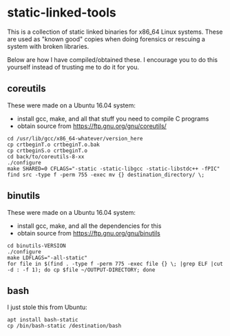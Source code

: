 # static-linked-tools
This is a collection of static linked binaries for x86_64 Linux systems. These
are used as "known good" copies when doing forensics or rescuing a system with
broken libraries.

Below are how I have compiled/obtained these. I encourage you to do this
yourself instead of trusting me to do it for you.

## coreutils
These were made on a Ubuntu 16.04 system:

- install gcc, make, and all that stuff you need to compile C programs
- obtain source from https://ftp.gnu.org/gnu/coreutils/

```
cd /usr/lib/gcc/x86_64-whatever/version_here
cp crtbeginT.o crtbeginT.o.bak
cp crtbeginS.o crtbeginT.o
cd back/to/coreutils-8-xx
./configure
make SHARED=0 CFLAGS="-static -static-libgcc -static-libstdc++ -fPIC"
find src -type f -perm 755 -exec mv {} destination_directory/ \;
```

## binutils
These were made on a Ubuntu 16.04 system:

- install gcc, make, and all the dependencies for this
- obtain source from https://ftp.gnu.org/gnu/binutils

```
cd binutils-VERSION
./configure
make LDFLAGS="-all-static"
for file in $(find . -type f -perm 775 -exec file {} \; |grep ELF |cut -d : -f 1); do cp $file ~/OUTPUT-DIRECTORY; done
```

## bash
I just stole this from Ubuntu:

```
apt install bash-static
cp /bin/bash-static /destination/bash
```

